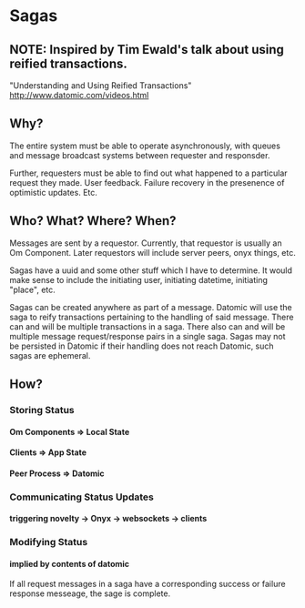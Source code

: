 # Sagas

## NOTE: Inspired by Tim Ewald's talk about using reified transactions.
"Understanding and Using Reified Transactions"
http://www.datomic.com/videos.html

## Why?
The entire system must be able to operate asynchronously, with queues
and message broadcast systems between requester and responsder.

Further, requesters must be able to find out what happened to a
particular request they made. User feedback. Failure recovery in the
presenence of optimistic updates. Etc.

## Who? What? Where? When?
Messages are sent by a requestor. Currently, that requestor is usually
an Om Component. Later requestors will include server peers, onyx
things, etc.

Sagas have a uuid and some other stuff which I have to determine. It
would make sense to include the initiating user, initiating datetime,
initiating "place", etc.

Sagas can be created anywhere as part of a message. Datomic will use
the saga to reify transactions pertaining to the handling of said
message. There can and will be multiple transactions in a saga. There
also can and will be multiple message request/response pairs in a
single saga. Sagas may not be persisted in Datomic if their handling
does not reach Datomic, such sagas are ephemeral.

## How?

### Storing Status
#### Om Components => Local State
#### Clients => App State
#### Peer Process => Datomic

### Communicating Status Updates
#### triggering novelty -> Onyx -> websockets -> clients

### Modifying Status
#### implied by contents of datomic
If all request messages in a saga have a corresponding success or
failure response messeage, the sage is complete.

